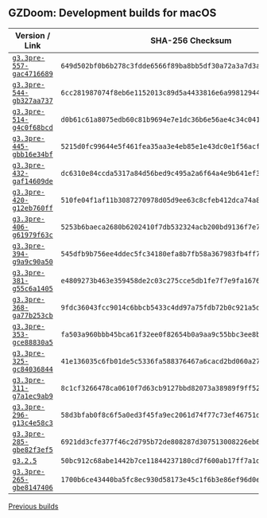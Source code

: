 ## GZDoom: Development builds for macOS

|Version / Link|SHA-256 Checksum|
|---|---|
|[`g3.3pre-557-gac4716689`](https://github.com/alexey-lysiuk/gzdoom-macos-devbuilds/releases/download/g3.3pre-557-gac4716689/gzdoom-g3.3pre-557-gac4716689.dmg)|`649d502bf0b6b278c3fdde6566f89ba8bb5df30a72a3a7d3a201e1ce85141115`|
|[`g3.3pre-544-gb327aa737`](https://github.com/alexey-lysiuk/gzdoom-macos-devbuilds/releases/download/g3.3pre-544-gb327aa737/gzdoom-g3.3pre-544-gb327aa737.dmg)|`6cc281987074f8eb6e1152013c89d5a4433816e6a998129449fd8554e39c889f`|
|[`g3.3pre-514-g4c0f68bcd`](https://github.com/alexey-lysiuk/gzdoom-macos-devbuilds/releases/download/g3.3pre-514-g4c0f68bcd/gzdoom-g3.3pre-514-g4c0f68bcd.dmg)|`d0b61c61a8075edb60c81b9694e7e1dc36b6e56ae4c34c04110093fd0a18116b`|
|[`g3.3pre-445-gbb16e34bf`](https://github.com/alexey-lysiuk/gzdoom-macos-devbuilds/releases/download/g3.3pre-445-gbb16e34bf/gzdoom-g3.3pre-445-gbb16e34bf.dmg)|`5215d0fc99644e5f461fea35aa3e4eb85e1e43dc0e1f56acfd9dd2a8584ed1bf`|
|[`g3.3pre-432-gaf14609de`](https://github.com/alexey-lysiuk/gzdoom-macos-devbuilds/releases/download/g3.3pre-432-gaf14609de/gzdoom-g3.3pre-432-gaf14609de.dmg)|`dc6310e84ccda5317a84d56bed9c495a2a6f64a4e9b641ef3386661a5d5df892`|
|[`g3.3pre-420-g12eb760ff`](https://github.com/alexey-lysiuk/gzdoom-macos-devbuilds/releases/download/g3.3pre-420-g12eb760ff/gzdoom-g3.3pre-420-g12eb760ff.dmg)|`510fe04f1af11b3087270978d05d9ee63c8cfeb412dca74a81620484b732d2b1`|
|[`g3.3pre-406-g61979f63c`](https://github.com/alexey-lysiuk/gzdoom-macos-devbuilds/releases/download/g3.3pre-406-g61979f63c/gzdoom-g3.3pre-406-g61979f63c.dmg)|`5253b6baeca2680b6202410f7db532324acb200bd9136f7e78b631d1f98fa271`|
|[`g3.3pre-394-g9a9c90a50`](https://github.com/alexey-lysiuk/gzdoom-macos-devbuilds/releases/download/g3.3pre-394-g9a9c90a50/gzdoom-g3.3pre-394-g9a9c90a50.dmg)|`545dfb9b756ee4ddec5fc34180efa8b7fb58a367983fb4ff77b232555279c6ef`|
|[`g3.3pre-381-g55c6a1405`](https://github.com/alexey-lysiuk/gzdoom-macos-devbuilds/releases/download/g3.3pre-381-g55c6a1405/gzdoom-g3.3pre-381-g55c6a1405.dmg)|`e4809273b463e359458de2c03c275cce5db1fe7f7e9fa167627c0b60a9694155`|
|[`g3.3pre-368-ga77b253cb`](https://github.com/alexey-lysiuk/gzdoom-macos-devbuilds/releases/download/g3.3pre-368-ga77b253cb/gzdoom-g3.3pre-368-ga77b253cb.dmg)|`9fdc36043fcc9014c6bbcb5433c4dd97a75fdb72b0c921a5d2b4e19bb0d1740a`|
|[`g3.3pre-353-gce88830a5`](https://github.com/alexey-lysiuk/gzdoom-macos-devbuilds/releases/download/g3.3pre-353-gce88830a5/gzdoom-g3.3pre-353-gce88830a5.dmg)|`fa503a960bbb45bca61f32ee0f82654b0a9aa9c55bbc3ee8bb8362628eebd4d1`|
|[`g3.3pre-325-gc84036844`](https://github.com/alexey-lysiuk/gzdoom-macos-devbuilds/releases/download/g3.3pre-325-gc84036844/gzdoom-g3.3pre-325-gc84036844.dmg)|`41e136035c6fb01de5c5336fa588376467a6cacd2bd060a27073a4f8e1ee7a95`|
|[`g3.3pre-311-g7a1ec9ab9`](https://github.com/alexey-lysiuk/gzdoom-macos-devbuilds/releases/download/g3.3pre-311-g7a1ec9ab9/gzdoom-g3.3pre-311-g7a1ec9ab9.dmg)|`8c1cf3266478ca0610f7d63cb9127bbd82073a38989f9ff528fcc3144fe9b4d6`|
|[`g3.3pre-296-g13c4e58c3`](https://github.com/alexey-lysiuk/gzdoom-macos-devbuilds/releases/download/g3.3pre-296-g13c4e58c3/gzdoom-g3.3pre-296-g13c4e58c3.dmg)|`58d3bfab0f8c6f5a0ed3f45fa9ec2061d74f77c73ef46751d5e6a3c2309b9206`|
|[`g3.3pre-285-gbe82f3ef5`](https://github.com/alexey-lysiuk/gzdoom-macos-devbuilds/releases/download/g3.3pre-285-gbe82f3ef5/gzdoom-g3.3pre-285-gbe82f3ef5.dmg)|`6921dd3cfe377f46c2d795b72de808287d307513008226eb6676b9aa8d1389ac`|
|[`g3.2.5`](https://github.com/alexey-lysiuk/gzdoom-macos-devbuilds/releases/download/g3.2.5/gzdoom-g3.2.5.dmg)|`50bc912c68abe1442b7ce11844237180cd7f600ab17ff7a1d3012caae06ac3f9`|
|[`g3.3pre-265-gbe8147406`](https://github.com/alexey-lysiuk/gzdoom-macos-devbuilds/releases/download/g3.3pre-265-gbe8147406/gzdoom-g3.3pre-265-gbe8147406.dmg)|`1700b6ce43440ba5fc8ec930d58173e45c1f6b3e86ef96d0eeda827cfc54b6b3`|

[Previous builds](https://github.com/alexey-lysiuk/gzdoom-macos-devbuilds-2017)
